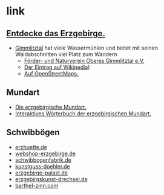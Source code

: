 # link

## [Entdecke das Erzgebirge.](https://www.erzgebirge-explorer.de/)

* [Gimmlitztal](http://www.gimmlitztal.de/) hat viele Wassermühlen und bietet mit seinen Waldabschnitten viel Platz zum Wandern
    * [Förder- und Naturverein Oberes Gimmlitztal e.V.](https://www.gimmlitztalverein.de/muehlen.php)
    * [Der Eintrag auf Wikipedia](https://de.wikipedia.org/wiki/Gimmlitztal)) 
    * [Auf OpenStreetMaps.](https://www.openstreetmap.org/#map=15/50.7778/13.5698)

## Mundart

* [Die erzgebirgische Mundart.](http://www.westerzgebirge.com/htm/erzgebirge-sprache.htm)
* [Interaktives Wörterbuch der erzgebirgischen Mundart.](http://www.erzgebirgisch.de/)

## Schwibbögen

* [erzhuette.de](https://www.erzhuette.de/schwibbogen.html)
* [webshop-erzgebirge.de](https://www.webshop-erzgebirge.de/schwibbogen/schwibbogen.html)
* [schwibbogenfabrik.de](https://www.schwibbogenfabrik.de/produkt/erzgebirge-schwibbogen-mit-wunschnamen-und-wohnort/)
* [kunstguss-doehler.de](https://www.kunstguss-doehler.de/)
* [erzgebirge-palast.de](https://www.erzgebirge-palast.de/Schwibboegen:::108.html)
* [erzgebirgskunst-drechsel.de](https://www.erzgebirgskunst-drechsel.de/)
* [barthel-zinn.com](http://www.barthel-zinn.com/produkt-zinn-schwibboegen.html)
